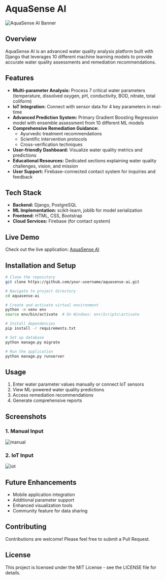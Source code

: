 # AquaSense AI

![AquaSense AI Banner](https://github.com/user-attachments/assets/6f9fd12a-c29d-44e3-9384-b22361716c78)

## Overview
AquaSense AI is an advanced water quality analysis platform built with Django that leverages 10 different machine learning models to provide accurate water quality assessments and remediation recommendations.

## Features
- **Multi-parameter Analysis:** Process 7 critical water parameters (temperature, dissolved oxygen, pH, conductivity, BOD, nitrate, total coliform)
- **IoT Integration:** Connect with sensor data for 4 key parameters in real-time
- **Advanced Prediction System:** Primary Gradient Boosting Regression model with ensemble assessment from 10 different ML models
- **Comprehensive Remediation Guidance:**
  - Ayurvedic treatment recommendations
  - Scientific intervention protocols
  - Cross-verification techniques
- **User-friendly Dashboard:** Visualize water quality metrics and predictions
- **Educational Resources:** Dedicated sections explaining water quality challenges, vision, and mission
- **User Support:** Firebase-connected contact system for inquiries and feedback

## Tech Stack
- **Backend:** Django, PostgreSQL
- **ML Implementation:** scikit-learn, joblib for model serialization
- **Frontend:** HTML, CSS, Bootstrap
- **Cloud Services:** Firebase (for contact system)

## Live Demo
Check out the live application: [AquaSense AI](https://aquasense-ai.onrender.com/)

## Installation and Setup
```bash
# Clone the repository
git clone https://github.com/your-username/aquasense-ai.git

# Navigate to project directory
cd aquasense-ai

# Create and activate virtual environment
python -m venv env
source env/bin/activate  # On Windows: env\Scripts\activate

# Install dependencies
pip install -r requirements.txt

# Set up database
python manage.py migrate

# Run the application
python manage.py runserver
```

## Usage
1. Enter water parameter values manually or connect IoT sensors
2. View ML-powered water quality predictions
3. Access remediation recommendations
4. Generate comprehensive reports

## Screenshots
### 1. Manual Input

![manual](https://github.com/user-attachments/assets/df31e7af-4b72-48de-92ac-9447d8b133f9)

### 2. IoT Input

![iot](https://github.com/user-attachments/assets/7fadf649-f8d2-4940-8a6f-ec680bfee360)

## Future Enhancements
- Mobile application integration
- Additional parameter support
- Enhanced visualization tools
- Community feature for data sharing

## Contributing
Contributions are welcome! Please feel free to submit a Pull Request.

## License
This project is licensed under the MIT License - see the LICENSE file for details.
